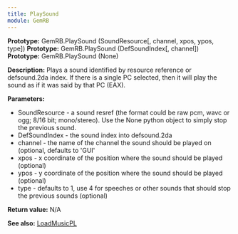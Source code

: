 ```yaml
---
title: PlaySound
module: GemRB
---
```


**Prototype:** GemRB.PlaySound (SoundResource[, channel, xpos, ypos, type])
**Prototype:** GemRB.PlaySound (DefSoundIndex[, channel])
**Prototype:** GemRB.PlaySound (None)

**Description:** Plays a sound identified by resource reference or 
defsound.2da index. If there is a single PC selected, then it will play the 
sound as if it was said by that PC (EAX).

**Parameters:**
  * SoundResource - a sound resref (the format could be raw pcm, wavc or  ogg; 8/16 bit; mono/stereo). Use the None python object to simply stop the previous sound.
  * DefSoundIndex - the sound index into defsound.2da
  * channel - the name of the channel the sound should be played on (optional, defaults to 'GUI'
  * xpos - x coordinate of the position where the sound should be played (optional)
  * ypos - y coordinate of the position where the sound should be played (optional)
  * type - defaults to 1, use 4 for speeches or other sounds that should stop the previous sounds (optional)

**Return value:** N/A

**See also:** [LoadMusicPL](LoadMusicPL.md)
